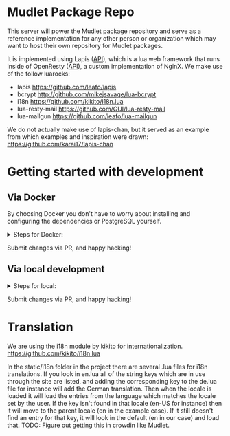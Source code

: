 # Mudlet Package Repo
This server will power the Mudlet package repository and serve as a reference implementation for any other person or organization which may want to host their own repository for Mudlet packages.

It is implemented using Lapis ([API](https://leafo.net/lapis/reference.html)), which is a lua web framework that runs inside of OpenResty ([API](https://github.com/openresty/lua-nginx-module#ngxtimerat)), a custom implementation of NginX. We make use of the follow luarocks:

* lapis https://github.com/leafo/lapis
* bcrypt http://github.com/mikejsavage/lua-bcrypt
* i18n https://github.com/kikito/i18n.lua
* lua-resty-mail https://github.com/GUI/lua-resty-mail
* lua-mailgun https://github.com/leafo/lua-mailgun

We do not actually make use of lapis-chan, but it served as an example from which examples and inspiration were drawn: https://github.com/karai17/lapis-chan

# Getting started with development

## Via Docker

By choosing Docker you don't have to worry about installing and configuring the dependencies or PostgreSQL yourself.

<details>
  <summary>Steps for Docker:</summary>
  
* Install [Docker](https://docs.docker.com/engine/install/)
* Install [docker-compose](https://docs.docker.com/compose/install/)
* Run `docker-compose build` to build the image.
* Run `docker-compose up` to run the website.
* Login with `demo` and `supersecretpassword`.

To refresh the website, rebuild and re-run it again.

To delete all data and restart from scratch, `docker-compose rm` and `docker volume rm mudlet-package-repo_postgres`.

* If you'd like to test sending verification emails, you'll need to configure an SMTP provider (ie [gmail](https://support.google.com/mail/answer/7126229?hl=en) or [mailgun](https://www.mailgun.com/)).
```bash
export SMTP_HOST="smtp.mailgun.org"
export SMTP_PORT="587"
export SMTP_USERNAME="postmaster@..."
export SMTP_PASSWORD="..."
```
</details>

Submit changes via PR, and happy hacking!

## Via local development

<details>
  <summary>Steps for local:</summary>

* Install [OpenResty](https://openresty.org/en/installation.html)
* Install [Luarocks](https://github.com/luarocks/luarocks/wiki/Download)
* `sudo apt install libssl-dev` (on Ubuntu)
* `luarocks install lapis`
* `luarocks install bcrypt`
* `luarocks install i18n`
* `luarocks install lua-resty-mail`

* Install and configure [PostgreSQL](https://www.postgresql.org/download/). Create `mudletrepo` user, password, and database in plsql ([instructions](https://medium.com/coding-blocks/creating-user-database-and-adding-access-on-postgresql-8bfcd2f4a91e)). Check the development config in [config.lua](config.lua) for defaults currently in use during development.

* create a `data` folder (at the root of the repository)

* run `lapis migrate` to perform the migrations on the database and get it setup

* Setup SMTP on localhost at port 1025. You can use [fakeSMTP](http://nilhcem.com/FakeSMTP/) for this as it saves the email as a .eml file and you can open it in your email client of choice - run it with `java -jar fakeSMTP-2.0.jar -p 1025 -o /tmp`.

Finally, start the server with run `lapis server` and visit http://localhost:8080 to see the page!

The code cache is currently turned off, so refreshing the page will show any changes to the code immediately.
</details>

Submit changes via PR, and happy hacking!

# Translation
We are using the i18n module by kikito for internationalization. https://github.com/kikito/i18n.lua

In the static/i18n folder in the project there are several .lua files for i18n translations. If you look in en.lua all of the string keys which are in use through the site are listed, and adding the corresponding key to the de.lua file for instance will add the German translation. Then when the locale is loaded it will load the entries from the language which matches the locale set by the user. If the key isn't found in that locale (en-US for instance) then it will move to the parent locale (en in the example case). If it still doesn't find an entry for that key, it will look in the default (en in our case) and load that. TODO: Figure out getting this in crowdin like Mudlet.

